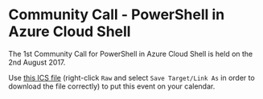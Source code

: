# Community Call - PowerShell in Azure Cloud Shell

The 1st Community Call for PowerShell in Azure Cloud Shell is held on the 2nd August 2017.

Use [this ICS file](02Aug17CommunityCall.ics) (right-click `Raw` and select `Save Target/Link As` in order to download the file correctly) to put this event on your calendar.
